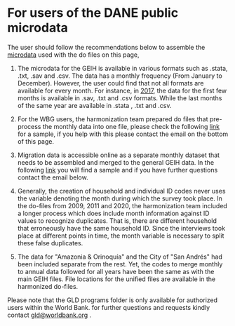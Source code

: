  # For users of the DANE public microdata 
 
The user should follow the recommendations below to assemble the [microdata](https://microdatos.dane.gov.co/catalog/MICRODATOS/about_collection/23/?per_page=5) used with the do files on this page, 

1. The microdata for the GEIH is available in various formats such as .stata, .txt, .sav and .csv. The data has a monthly frequency (From January to December). However, the user could find that not all formats are available for every month. For instance, in [2017](https://microdatos.dane.gov.co//catalog/458/get_microdata), the data for the first few months is available in .sav, .txt and .csv formats. While the last months of the same year are available in .stata , .txt and .csv.

2. For the WBG users, the harmonization team prepared do files that pre-process the monthly data into one file, please check the following [link]() for a sample, if you help with this please contact the email on the bottom of this page.

3. Migration data is accessible online as a separate monthly dataset that needs to be assembled and merged to the general GEIH data. In the following [link]() you will find a sample and if you have further questions contact the email below.

4. Generally, the creation of household and individual ID codes never uses the variable denoting the month during which the survey took place. In the do-files from 2009, 2011 and 2020, the harmonization team included a longer process which does include month information against ID values to recognize duplicates. That is, there are different household that erroneously have the same household ID. Since the interviews took place at different points in time, the month variable is necessary to split these false duplicates.

5. The data for  "Amazonia & Orinoquía" and the City of "San Andrés" had been included separate from the rest. Yet, the codes to merge monthly to annual data followed for all years have been the same as with the main GEIH files. File locations for the unified files are available in the harmonized do-files.

Please note that the GLD programs folder is only available for authorized users within the World Bank. for further questions and requests kindly contact gld@worldbank.org .





